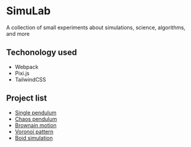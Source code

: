 # SimuLab

A collection of small experiments about simulations, science, algorithms, and more

## Techonology used

- Webpack
- Pixi.js
- TailwindCSS

## Project list

- [Single pendulum](./simulab-source/single-pendulum)
- [Chaos pendulum](./simulab-source/chaos-pendulum)
- [Brownain motion](./simulab-source/brownian-motion)
- [Voronoi pattern](./simulab-source/voronoi-pattern)
- [Boid simulation](./simulab-source/boid-simulation)
